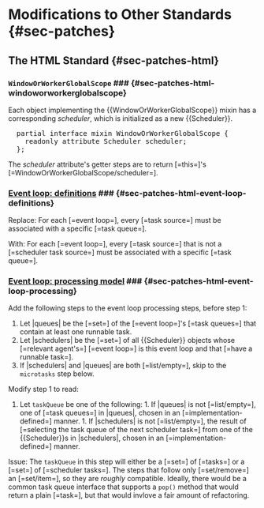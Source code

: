Modifications to Other Standards {#sec-patches}
=====================

The HTML Standard {#sec-patches-html}
---------------------

### `WindowOrWorkerGlobalScope` ### {#sec-patches-html-windoworworkerglobalscope}

Each object implementing the {{WindowOrWorkerGlobalScope}} mixin has a
corresponding <dfn for="WindowOrWorkerGlobalScope">scheduler</dfn>, which
is initialized as a new {{Scheduler}}.

<pre class='idl'>
  partial interface mixin WindowOrWorkerGlobalScope {
    readonly attribute Scheduler scheduler;
  };
</pre>

The <dfn attribute for="WindowOrWorkerGlobalScope">scheduler</dfn> attribute's
getter steps are to return [=this=]'s [=WindowOrWorkerGlobalScope/scheduler=].


### <a href="https://html.spec.whatwg.org/multipage/webappapis.html#definitions-3">Event loop: definitions</a> ### {#sec-patches-html-event-loop-definitions}

Replace: For each [=event loop=], every [=task source=] must be associated with a specific [=task queue=].

With: For each [=event loop=], every [=task source=] that is not a [=scheduler task source=] must be associated with a specific [=task queue=].

### <a href="https://html.spec.whatwg.org/multipage/webappapis.html#event-loop-processing-model">Event loop: processing model</a> ### {#sec-patches-html-event-loop-processing}

Add the following steps to the event loop processing steps, before step 1:

  1. Let |queues| be the [=set=] of the [=event loop=]'s [=task queues=] that
     contain at least one <a for="task">runnable</a> <a for="/">task</a>.
  1. Let |schedulers| be the [=set=] of all {{Scheduler}} objects whose
     [=relevant agent's=] [=event loop=] is this event loop and that [=have a runnable task=].
  1. If |schedulers| and |queues| are both [=list/empty=], skip to the <code>microtasks</code> step below.

Modify step 1 to read:

  1. Let <code>taskQueue</code> be one of the following:
    1. If |queues| is not [=list/empty=], one of [=task queues=] in |queues|,
       chosen in an [=implementation-defined=] manner.
    1. If |schedulers| is not [=list/empty=], the result of
       [=selecting the task queue of the next scheduler task=] from one of the {{Scheduler}}s
       in |schedulers|, chosen in an [=implementation-defined=] manner.

Issue: The `taskQueue` in this step will either be a [=set=] of [=tasks=] or a
[=set=] of [=scheduler tasks=]. The steps that follow only [=set/remove=] an
[=set/item=], so they are *roughly* compatible. Ideally, there would be a
common task queue interface that supports a `pop()` method that would return a
plain [=task=], but that would invlove a fair amount of refactoring.

